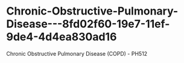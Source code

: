 # Chronic-Obstructive-Pulmonary-Disease---8fd02f60-19e7-11ef-9de4-4d4ea830ad16
Chronic Obstructive Pulmonary Disease (COPD) - PH512
